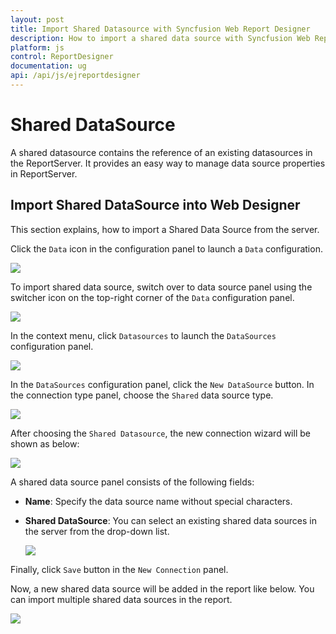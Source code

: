 ```yaml
---
layout: post
title: Import Shared Datasource with Syncfusion Web Report Designer
description: How to import a shared data source with Syncfusion Web Report Designer
platform: js
control: ReportDesigner
documentation: ug
api: /api/js/ejreportdesigner
---
```


# Shared DataSource

A shared datasource contains the reference of an existing datasources in the ReportServer. It provides an easy way to manage data source properties in ReportServer.

## Import Shared DataSource into Web Designer

This section explains, how to import a Shared Data Source from the server.

Click the `Data` icon in the configuration panel to launch a `Data` configuration.

![](Linking-Shared-DTSource-Images/Datasource-Start.png)

 To import shared data source, switch over to data source panel using the switcher icon on the top-right corner of the `Data` configuration panel.

![](Linking-Shared-DTSource-Images/Switcher-Datasource.png)

In the context menu, click `Datasources` to launch the `DataSources` configuration panel.

![](Linking-Shared-DTSource-Images/Datasource-New-Panel.png)

In the `DataSources` configuration panel, click the `New DataSource` button. In the connection type panel, choose the `Shared` data source type.

 ![](Linking-Shared-DTSource-Images/Shared-Datasource-Connect.png)

After choosing  the `Shared Datasource`, the new connection wizard will be shown as below:

 ![](Linking-Shared-DTSource-Images/Shared-Datasource-CreateWizard.png)

 A shared data source panel consists of the following fields:

  * **Name**: Specify the data source name without special characters.
 
 * **Shared DataSource**: You can select an existing shared data sources in the server from the drop-down list.

    ![](images/Datasource-SaveWizard.png)

Finally, click `Save` button in the `New Connection` panel.

Now, a new shared data source will be added in the report like below. You can import multiple shared data sources in the report.

![](Linking-Shared-DTSource-Images/Select-SharedDS.png)
